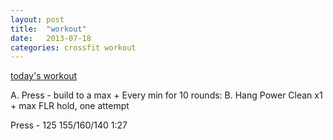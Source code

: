 ```yaml
---
layout: post
title:  "workout"
date:   2013-07-18
categories: crossfit workout
---
```


[today's workout][workout-link]

A. Press - build to a max
+
Every min for 10 rounds:
B. Hang Power Clean x1
+
max FLR hold, one attempt

Press - 125
155/160/140
1:27

[workout-link]: http://crossfitlic.com/2013/07/17/thursday-july-18-2013/ 
